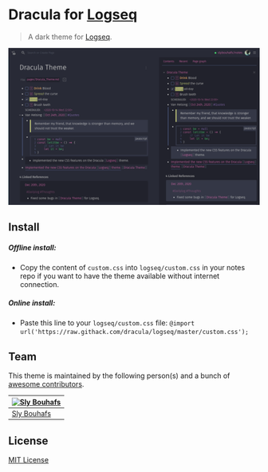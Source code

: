 # Dracula for [Logseq](http://logseq.com)

> A dark theme for [Logseq](http://logseq.com).

![Screenshot](./screenshot.png)

## Install

<!-- All instructions can be found at [draculatheme.com/logseq](https://draculatheme.com/logseq). --> 

##### Offline install:

- Copy the content of `custom.css` into `logseq/custom.css` in your notes repo if you want to have the theme available without internet connection.

##### Online install:

- Paste this line to your `logseq/custom.css` file:
  `@import url('https://raw.githack.com/dracula/logseq/master/custom.css');`
  
## Team

This theme is maintained by the following person(s) and a bunch of [awesome contributors](https://github.com/slybouhafs/logseq-dracula/graphs/contributors).

[![Sly Bouhafs](https://github.com/slybouhafs.png?size=100)](https://github.com/slybouhafs) |
--- |
[Sly Bouhafs](https://github.com/slybouhafs) |

## License

[MIT License](./LICENSE)
